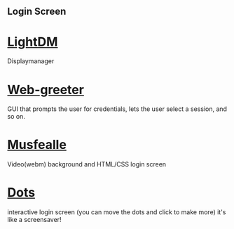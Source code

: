 ## Login Screen

# [LightDM](https://wiki.archlinux.org/index.php/LightDM#Installation)
Displaymanager
# [Web-greeter](https://github.com/Antergos/web-greeter)
GUI that prompts the user for credentials, lets the user select a session, and so on. 
# [Musfealle](https://github.com/pedropenna/musfealle)
Video(webm) background and HTML/CSS login screen
# [Dots](https://github.com/Dovry/browser-stuff/tree/master/dots)
interactive login screen (you can move the dots and click to make more) it's like a screensaver!
